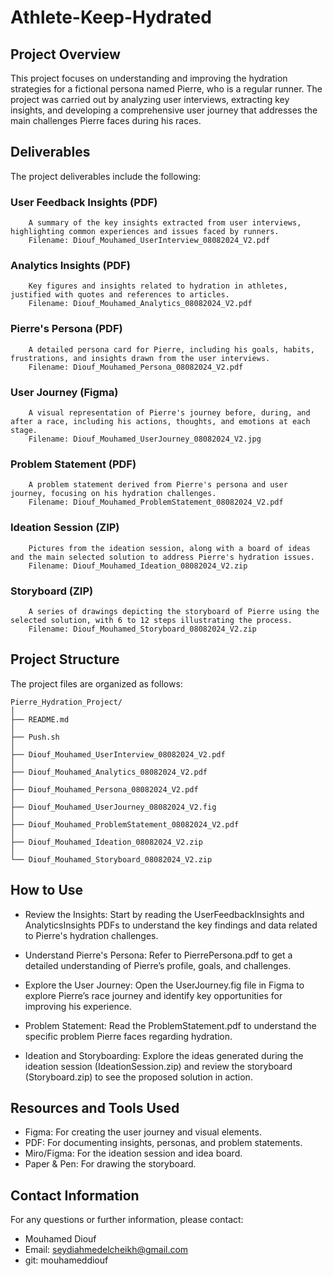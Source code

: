 # Athlete-Keep-Hydrated

## Project Overview
This project focuses on understanding and improving the hydration strategies for a fictional persona named Pierre, who is a regular runner. The project was carried out by analyzing user interviews, extracting key insights, and developing a comprehensive user journey that addresses the main challenges Pierre faces during his races.

## Deliverables

The project deliverables include the following:

### User Feedback Insights (PDF)
        A summary of the key insights extracted from user interviews, highlighting common experiences and issues faced by runners.
        Filename: Diouf_Mouhamed_UserInterview_08082024_V2.pdf

### Analytics Insights (PDF)
        Key figures and insights related to hydration in athletes, justified with quotes and references to articles.
        Filename: Diouf_Mouhamed_Analytics_08082024_V2.pdf

### Pierre's Persona (PDF)
        A detailed persona card for Pierre, including his goals, habits, frustrations, and insights drawn from the user interviews.
        Filename: Diouf_Mouhamed_Persona_08082024_V2.pdf

### User Journey (Figma)
        A visual representation of Pierre's journey before, during, and after a race, including his actions, thoughts, and emotions at each stage.
        Filename: Diouf_Mouhamed_UserJourney_08082024_V2.jpg

### Problem Statement (PDF)
        A problem statement derived from Pierre's persona and user journey, focusing on his hydration challenges.
        Filename: Diouf_Mouhamed_ProblemStatement_08082024_V2.pdf

### Ideation Session (ZIP)
        Pictures from the ideation session, along with a board of ideas and the main selected solution to address Pierre's hydration issues.
        Filename: Diouf_Mouhamed_Ideation_08082024_V2.zip

### Storyboard (ZIP)
        A series of drawings depicting the storyboard of Pierre using the selected solution, with 6 to 12 steps illustrating the process.
        Filename: Diouf_Mouhamed_Storyboard_08082024_V2.zip

## Project Structure
The project files are organized as follows:
```
Pierre_Hydration_Project/
│
├── README.md
│
├── Push.sh
│
├── Diouf_Mouhamed_UserInterview_08082024_V2.pdf
│
├── Diouf_Mouhamed_Analytics_08082024_V2.pdf
│
├── Diouf_Mouhamed_Persona_08082024_V2.pdf
│
├── Diouf_Mouhamed_UserJourney_08082024_V2.fig
│
├── Diouf_Mouhamed_ProblemStatement_08082024_V2.pdf
│
├── Diouf_Mouhamed_Ideation_08082024_V2.zip
│
└── Diouf_Mouhamed_Storyboard_08082024_V2.zip
```

## How to Use

- Review the Insights: Start by reading the UserFeedbackInsights and AnalyticsInsights PDFs to understand the key findings and data related to Pierre's hydration challenges.

- Understand Pierre's Persona: Refer to PierrePersona.pdf to get a detailed understanding of Pierre’s profile, goals, and challenges.

- Explore the User Journey: Open the UserJourney.fig file in Figma to explore Pierre’s race journey and identify key opportunities for improving his experience.

- Problem Statement: Read the ProblemStatement.pdf to understand the specific problem Pierre faces regarding hydration.

- Ideation and Storyboarding: Explore the ideas generated during the ideation session (IdeationSession.zip) and review the storyboard (Storyboard.zip) to see the proposed solution in action.

## Resources and Tools Used

- Figma: For creating the user journey and visual elements.
- PDF: For documenting insights, personas, and problem statements.
- Miro/Figma: For the ideation session and idea board.
- Paper & Pen: For drawing the storyboard.

## Contact Information

For any questions or further information, please contact:

- Mouhamed Diouf
- Email: seydiahmedelcheikh@gmail.com
- git: mouhameddiouf